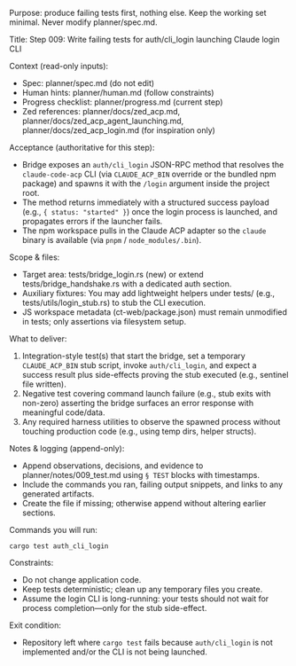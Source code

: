 Purpose: produce failing tests first, nothing else. Keep the working set minimal. Never modify planner/spec.md.

Title: Step 009: Write failing tests for auth/cli_login launching Claude login CLI

Context (read-only inputs):
- Spec: planner/spec.md (do not edit)
- Human hints: planner/human.md (follow constraints)
- Progress checklist: planner/progress.md (current step)
- Zed references: planner/docs/zed_acp.md, planner/docs/zed_acp_agent_launching.md, planner/docs/zed_acp_login.md (for inspiration only)

Acceptance (authoritative for this step):
- Bridge exposes an `auth/cli_login` JSON-RPC method that resolves the `claude-code-acp` CLI (via `CLAUDE_ACP_BIN` override or the bundled npm package) and spawns it with the `/login` argument inside the project root.
- The method returns immediately with a structured success payload (e.g., `{ status: "started" }`) once the login process is launched, and propagates errors if the launcher fails.
- The npm workspace pulls in the Claude ACP adapter so the `claude` binary is available (via `pnpm` / `node_modules/.bin`).

Scope & files:
- Target area: tests/bridge_login.rs (new) or extend tests/bridge_handshake.rs with a dedicated auth section.
- Auxiliary fixtures: You may add lightweight helpers under tests/ (e.g., tests/utils/login_stub.rs) to stub the CLI execution.
- JS workspace metadata (ct-web/package.json) must remain unmodified in tests; only assertions via filesystem setup.

What to deliver:
1. Integration-style test(s) that start the bridge, set a temporary `CLAUDE_ACP_BIN` stub script, invoke `auth/cli_login`, and expect a success result plus side-effects proving the stub executed (e.g., sentinel file written).
2. Negative test covering command launch failure (e.g., stub exits with non-zero) asserting the bridge surfaces an error response with meaningful code/data.
3. Any required harness utilities to observe the spawned process without touching production code (e.g., using temp dirs, helper structs).

Notes & logging (append-only):
- Append observations, decisions, and evidence to planner/notes/009_test.md using `§ TEST` blocks with timestamps.
- Include the commands you ran, failing output snippets, and links to any generated artifacts.
- Create the file if missing; otherwise append without altering earlier sections.

Commands you will run:
```
cargo test auth_cli_login
```

Constraints:
- Do not change application code.
- Keep tests deterministic; clean up any temporary files you create.
- Assume the login CLI is long-running: your tests should not wait for process completion—only for the stub side-effect.

Exit condition:
- Repository left where `cargo test` fails because `auth/cli_login` is not implemented and/or the CLI is not being launched.
